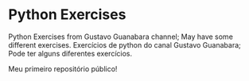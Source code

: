 # Python Exercises
 Python Exercises from Gustavo Guanabara channel; May have some different exercises.
 Exercícios de python do canal Gustavo Guanabara;
 Pode ter alguns diferentes exercícios.
 
 Meu primeiro repositório público!
 
